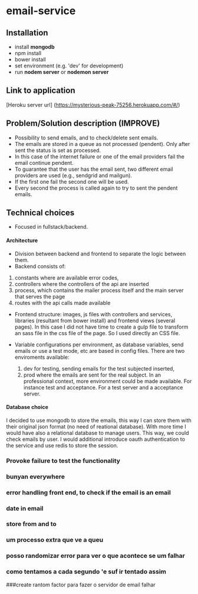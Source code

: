 # email-service

## Installation
- install **mongodb**
- npm install
- bower install
- set environment (e.g. 'dev' for development)
- run **nodem server** or **nodemon server**


## Link to application
[Heroku server url] (https://mysterious-peak-75256.herokuapp.com/#/)


## Problem/Solution description (IMPROVE)
- Possibility to send emails, and to check/delete sent emails.
- The emails are stored in a queue as not processed (pendent). Only after sent the status is set as processed.
- In this case of the internet failure or one of the email providers fail the email continue pendent.
- To guarantee that the user has the email sent, two different email providers are used (e.g., sendgrid and mailgun). 
- If the first one fail the second one will be used. 
- Every second the process is called again to try to sent the pendent emails.

## Technical choices
- Focused in fullstack/backend.

#### Architecture 
- Division between backend and frontend to separate the logic between them.
- Backend consists of:
1) constants where are available error codes,
2) controllers where the controllers of the api are inserted
3) process, which contains the mailer process itself and the main server that serves the page
4) routes with the api calls made available

- Frontend structure: images, js files with controllers and services, libraries (resultant from bower install) and frontend views (several pages).
In this case I did not have time to create a gulp file to transform an sass file in the css file of the page. So I used directly an CSS file.

- Variable configurations per environment, as database variables, send emails or use a test mode, etc are based in config files. There are two enviroments available: 
    1) dev for testing, sending emails for the test subjected inserted, 
    2) prod where the emails are sent for the real subject.
In an professional context, more environment could be made available. For instance test and acceptance. For a test server and a acceptance server.
 
#### Database choice 
I decided to use mongodb to store the emails, this way I can store them with their original json format (no need of reational database).
With more time I would have also a relational database to manage users. This way, we could check emails by user. 
I would additional introduce oauth authentication to the service and use redis to store the session. 

### Provoke failure to test the functionality
### bunyan everywhere
### error handling front end, to check if the email is an email
### date in email
### store from and to

### um processo extra que ve a queu
### posso randomizar error para ver o que acontece se um falhar
### como tentamos a cada segundo 'e suf ir tentado assim

###create rantom factor para fazer o servidor de email falhar